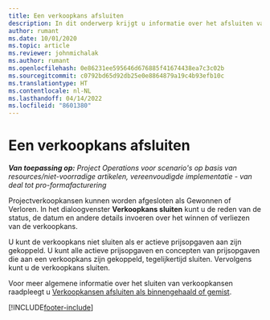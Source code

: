 ```yaml
---
title: Een verkoopkans afsluiten
description: In dit onderwerp krijgt u informatie over het afsluiten van een projectverkoopkans.
author: rumant
ms.date: 10/01/2020
ms.topic: article
ms.reviewer: johnmichalak
ms.author: rumant
ms.openlocfilehash: 0e86231ee595646d676885f41674438ea7c3c02b
ms.sourcegitcommit: c0792bd65d92db25e0e8864879a19c4b93efb10c
ms.translationtype: HT
ms.contentlocale: nl-NL
ms.lasthandoff: 04/14/2022
ms.locfileid: "8601380"
---
```

# <a name="close-an-opportunity"></a>Een verkoopkans afsluiten

_**Van toepassing op:** Project Operations voor scenario's op basis van resources/niet-voorradige artikelen, vereenvoudigde implementatie - van deal tot pro-formafacturering_

Projectverkoopkansen kunnen worden afgesloten als Gewonnen of Verloren. In het dialoogvenster **Verkoopkans sluiten** kunt u de reden van de status, de datum en andere details invoeren over het winnen of verliezen van de verkoopkans.

U kunt de verkoopkans niet sluiten als er actieve prijsopgaven aan zijn gekoppeld. U kunt alle actieve prijsopgaven en concepten van prijsopgaven die aan een verkoopkans zijn gekoppeld, tegelijkertijd sluiten. Vervolgens kunt u de verkoopkans sluiten.

Voor meer algemene informatie over het sluiten van verkoopkansen raadpleegt u [Verkoopkansen afsluiten als binnengehaald of gemist](/dynamics365/sales-enterprise/close-opportunity-won-lost-sales).


[!INCLUDE[footer-include](../includes/footer-banner.md)]